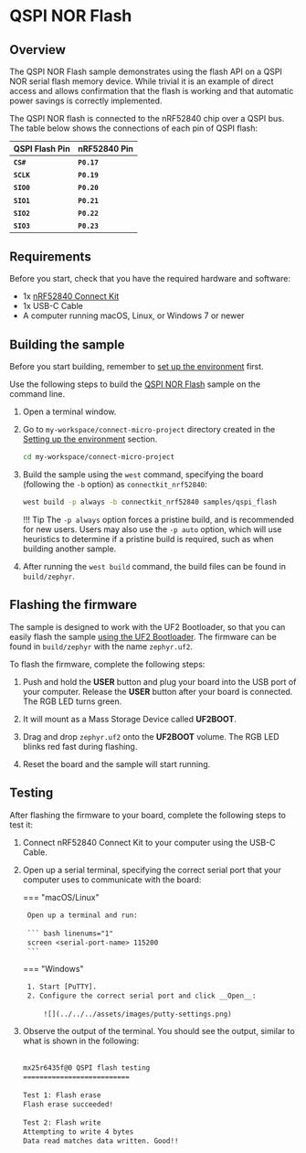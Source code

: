 # QSPI NOR Flash

## Overview

The QSPI NOR Flash sample demonstrates using the flash API on a QSPI NOR serial flash memory device. While trivial it is an example of direct access and allows confirmation that the flash is working and that automatic power savings is correctly implemented.

The QSPI NOR flash is connected to the nRF52840 chip over a QSPI bus. The table below shows the connections of each pin of QSPI flash:

| QSPI Flash Pin | nRF52840 Pin |
|----------------|--------------|
| __`CS#`__      | __`P0.17`__  |
| __`SCLK`__     | __`P0.19`__  |
| __`SIO0`__     | __`P0.20`__  |
| __`SIO1`__     | __`P0.21`__  |
| __`SIO2`__     | __`P0.22`__  |
| __`SIO3`__     | __`P0.23`__  |

## Requirements

Before you start, check that you have the required hardware and software:

- 1x [nRF52840 Connect Kit](https://makerdiary.com/products/nrf52840-connectkit)
- 1x USB-C Cable
- A computer running macOS, Linux, or Windows 7 or newer

## Building the sample

Before you start building, remember to [set up the environment](../setup.md) first.

Use the following steps to build the [QSPI NOR Flash] sample on the command line.

1. Open a terminal window.

2. Go to `my-workspace/connect-micro-project` directory created in the [Setting up the environment](../setup.md#get-the-code) section.

    ``` bash linenums="1"
    cd my-workspace/connect-micro-project
    ```

3. Build the sample using the `west` command, specifying the board (following the `-b` option) as `connectkit_nrf52840`:

    ``` bash linenums="1"
    west build -p always -b connectkit_nrf52840 samples/qspi_flash
    ```

    !!! Tip
        The `-p always` option forces a pristine build, and is recommended for new users. Users may also use the `-p auto` option, which will use heuristics to determine if a pristine build is required, such as when building another sample.

4. After running the `west build` command, the build files can be found in `build/zephyr`.

## Flashing the firmware

The sample is designed to work with the UF2 Bootloader, so that you can easily flash the sample [using the UF2 Bootloader](../../../programming/uf2boot.md). The firmware can be found in `build/zephyr` with the name `zephyr.uf2`.

To flash the firmware, complete the following steps:

1. Push and hold the __USER__ button and plug your board into the USB port of your computer. Release the __USER__ button after your board is connected. The RGB LED turns green.

2. It will mount as a Mass Storage Device called __UF2BOOT__.

3. Drag and drop `zephyr.uf2` onto the __UF2BOOT__ volume. The RGB LED blinks red fast during flashing.

4. Reset the board and the sample will start running.

## Testing

After flashing the firmware to your board, complete the following steps to test it:

1. Connect nRF52840 Connect Kit to your computer using the USB-C Cable.
2. Open up a serial terminal, specifying the correct serial port that your computer uses to communicate with the board:

    === "macOS/Linux"

        Open up a terminal and run:

        ``` bash linenums="1"
        screen <serial-port-name> 115200
        ```

    === "Windows"

        1. Start [PuTTY].
        2. Configure the correct serial port and click __Open__:

            ![](../../../assets/images/putty-settings.png)

3. Observe the output of the terminal. You should see the output, similar to what is shown in the following:

    ``` { .bash .no-copy linenums="1" }

    mx25r6435f@0 QSPI flash testing
    ==========================

    Test 1: Flash erase
    Flash erase succeeded!

    Test 2: Flash write
    Attempting to write 4 bytes
    Data read matches data written. Good!!
    ```

[QSPI NOR Flash]: https://github.com/makerdiary/connect-micro-project/tree/main/samples/qspi_flash
[PuTTY]: https://apps.microsoft.com/store/detail/putty/XPFNZKSKLBP7RJ